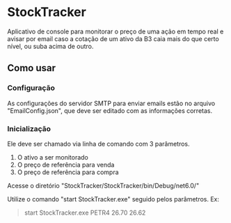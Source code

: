 # StockTracker
Aplicativo de console para monitorar o preço de uma ação em tempo real e avisar por email caso a cotação de um ativo da B3 caia mais do que certo nível, ou suba acima de outro.

## Como usar

### Configuração
As configurações do servidor SMTP para enviar emails estão no arquivo "EmailConfig.json", que deve ser editado com as informações corretas.

### Inicialização
Ele deve ser chamado via linha de comando com 3 parâmetros.
  1. O ativo a ser monitorado
  2. O preço de referência para venda
  3. O preço de referência para compra

Acesse o diretório "StockTracker/StockTracker/bin/Debug/net6.0/"

Utilize o comando "start StockTracker.exe" seguido pelos parâmetros.
Ex:
  > start StockTracker.exe PETR4 26.70 26.62
 
 
